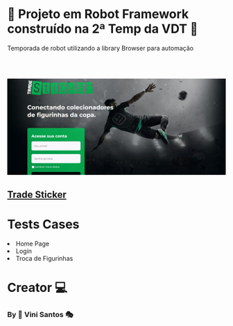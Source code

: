 # :robot: Projeto em Robot Framework construído na 2ª Temp da VDT :robot:

<p> Temporada de robot utilizando a library Browser para automação

<br><br>

<img src="img/trade-sticker-home.png" alt="Home">

## <a href="https://trade-sticker-dev.vercel.app/" target="_blank">Trade Sticker</a>

# Tests Cases

<li> Home Page
<li> Login
<li> Troca de Figurinhas

# Creator :computer:

### By :ninja: Vini Santos :performing_arts:
